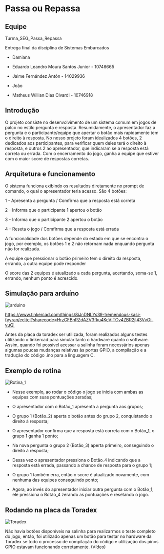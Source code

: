# Passa ou Repassa

## Equipe

Turma_SEG_Passa_Repassa

Entrega final da disciplina de Sistemas Embarcados

- Damiana

- Eduardo Leandro Moura Santos Junior - 10746665

- Jaime Fernández Antón - 14029936

- João

- Matheus Willian Dias Civardi - 10746918

## Introdução
O projeto consiste no desenvolvimento de um sistema comum em jogos de palco no estilo pergunta e resposta. Resumidamente, o apresentador faz a pergunta e o participante/equipe que apertar o botão mais rapidamente tem o direito à resposta. No nosso projeto foram idealizados 4 botões, 2 dedicados aos participantes, para verificar quem deles terá o direito à resposta, e outros 2 ao apresentador, que indicaram se a resposta está correta ou errada. Com o encerramento do jogo, ganha a equipe que estiver com o maior score de respostas corretas.

## Arquitetura e funcionamento
O sistema funciona exibindo os resultados diretamente no prompt de comando, o qual o apresentador teria acesso. São 4 botões:

1 - Apresenta a pergunta / Comfirma que a resposta está correta

2 - Informa que o participante 1 apertou o botão

3 - Informa que o participante 2 apertou o botão

4 - Reseta o jogo / Comfirma que a resposta está errada

A funcionalidade dos botões depende do estado em que se encontra o jogo, por exemplo, os botões 1 e 2 não retornam nada enquando pergunta não for realizada.

A equipe que pressionar o botão primeiro tem o direito da resposta, errando, a outra equipe pode responder

O score das 2 equipes é atualizado a cada pergunta, acertando, soma-se 1, errando, nenhum ponto é acrescido.


## Simulação para arduíno

![arduino](https://user-images.githubusercontent.com/55711155/208699131-eb9ca0cc-3d72-4f79-b624-c72c1397c393.jpg)

https://www.tinkercad.com/things/8iJnDNLYs39-tremendous-kasi-fyyran/editel?sharecode=HrzCFBhRZdAZV3fku4KeVITCv4ZBR2jl43VvOi-vuQI

Antes da placa da toradex ser utilizada, foram realizados alguns testes utilizando o tinkercad para simular tanto o hardware quanto o software. 
Assim, quando foi possível acessar a salinha foram necessários apenas algumas poucas mudanças relativas às portas GPIO, a compilação e a tradução do código .ino para a linguagem C.

## Exemplo de rotina

![Rotina_1](https://user-images.githubusercontent.com/55711155/208699374-acec70f8-2f22-4988-a640-5d9b4c5c91ad.jpg)

- Nesse exemplo, ao rodar o código o jogo se inicia com ambas as equipes com suas pontuações zeradas;

- O apresentador com o Botão_1 apresenta a pergunta aos grupos;

- O grupo 1 (Botão_2) aperta o botão antes do grupo 2, conquistando o direito à resposta;

- O apresentador confirma que a resposta está correta com o Botão_1, o grupo 1 ganha 1 ponto;

- Na nova pergunta o grupo 2 (Botão_3) aperta primeiro, conseguindo o direito à resposta;

- Dessa vez o apresentador pressiona o Botão_4 indicando que a resposta está errada, passando a chance de resposta para o grupo 1;

- O grupo 1 também erra, então o score é atualizado novamente, com nenhuma das equipes conseguindo ponto;

- Agora, ao invés do apresentador iniciar outra pergunta com o Botão_1, ele pressiona o Botão_4 zerando as pontuações e resetando o jogo.

## Rodando na placa da Toradex

![Toradex](https://user-images.githubusercontent.com/55711155/208714192-f3573bb0-6233-452d-993e-5e676c92870e.jpg)

Não havia botões disponíveis na salinha para realizarmos o teste completo do jogo, então, foi utilizado apenas um botão para testar no hardware da Toradex se todo o processo de compilação do código e utilização dos pinos GPIO estavam funcionando corretamente. (Vídeo)


